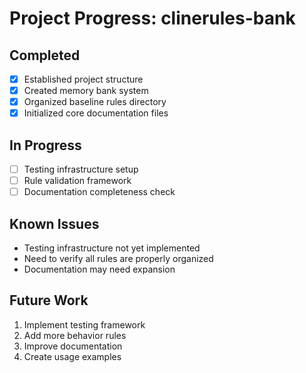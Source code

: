 # Project Progress: clinerules-bank

## Completed
- [x] Established project structure
- [x] Created memory bank system
- [x] Organized baseline rules directory
- [x] Initialized core documentation files

## In Progress
- [ ] Testing infrastructure setup
- [ ] Rule validation framework
- [ ] Documentation completeness check

## Known Issues
- Testing infrastructure not yet implemented
- Need to verify all rules are properly organized
- Documentation may need expansion

## Future Work
1. Implement testing framework
2. Add more behavior rules
3. Improve documentation
4. Create usage examples
